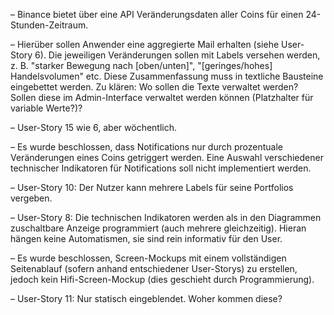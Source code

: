 – Binance bietet über eine API Veränderungsdaten aller Coins für einen 24-Stunden-Zeitraum.

– Hierüber sollen Anwender eine aggregierte Mail erhalten (siehe User-Story 6). Die jeweiligen Veränderungen sollen mit Labels versehen werden, z. B. "starker Bewegung nach [oben/unten]", "[geringes/hohes] Handelsvolumen" etc. Diese Zusammenfassung muss in textliche Bausteine eingebettet werden. Zu klären: Wo sollen die Texte verwaltet werden? Sollen diese im Admin-Interface verwaltet werden können (Platzhalter für variable Werte?)?

– User-Story 15 wie 6, aber wöchentlich.

– Es wurde beschlossen, dass Notifications nur durch prozentuale Veränderungen eines Coins getriggert werden. Eine Auswahl verschiedener technischer Indikatoren für Notifications soll nicht implementiert werden.

– User-Story 10: Der Nutzer kann mehrere Labels für seine Portfolios vergeben.

– User-Story 8: Die technischen Indikatoren werden als in den Diagrammen zuschaltbare Anzeige programmiert (auch mehrere gleichzeitig). Hieran hängen keine Automatismen, sie sind rein informativ für den User.

– Es wurde beschlossen, Screen-Mockups mit einem vollständigen Seitenablauf (sofern anhand entschiedener User-Storys) zu erstellen, jedoch kein Hifi-Screen-Mockup (dies geschieht durch Programmierung).

– User-Story 11: Nur statisch eingeblendet. Woher kommen diese?

